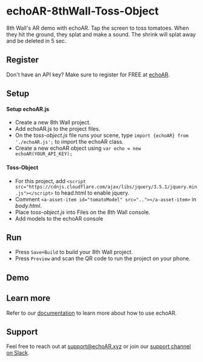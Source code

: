 # echoAR-8thWall-Toss-Object
8th Wall's AR demo with echoAR. Tap the screen to toss tomatoes. When they hit the ground, they splat and make a sound. The shrink will splat away and be deleted in 5 sec.

## Register

Don't have an API key? Make sure to register for FREE at [echoAR](https://console.echoar.xyz/#/auth/register).

## Setup

#### Setup echoAR.js

* Create a new 8th Wall project.
* Add echoAR.js to the project files.
* On the *toss-object.js* file runs your scene, type `import {echoAR} from './echoAR.js';` to import the echoAR class.
* Create a new echoAR object using `var echo = new echoAR(YOUR_API_KEY);`

#### Toss-Object

* For this project, add `<script src="https://cdnjs.cloudflare.com/ajax/libs/jquery/3.5.1/jquery.min.js"></script>` to head.html to enable jquery.
* Comment `<a-asset-item id="tomatoModel" src=".."></a-asset-item>` in *body.html*.
* Place *toss-object.js* into Files on the 8th Wall console.
* Add models to the echoAR console

## Run

* Press `Save+Build` to build your 8th Wall project.
* Press `Preview` and scan the QR code to run the project on your phone.

## Demo



## Learn more

Refer to our [documentation](https://docs.echoar.xyz/) to learn more about how to use echoAR.

## Support

Feel free to reach out at [support@echoAR.xyz](mailto:support@echoAR.xyz) or join our [support channel on Slack](https://join.slack.com/t/echoar/shared_invite/enQtNTg4NjI5NjM3OTc1LWU1M2M2MTNlNTM3NGY1YTUxYmY3ZDNjNTc3YjA5M2QyNGZiOTgzMjVmZWZmZmFjNGJjYTcxZjhhNzk3YjNhNjE). 

